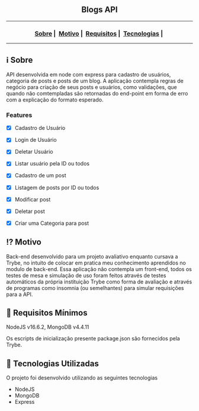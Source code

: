 <h2 align="center">Blogs API</h2>

___




<h3 align="center">
  <a href="#information_source-sobre">Sobre</a>&nbsp;|&nbsp;
  <a href="#interrobang-motivo">Motivo</a>&nbsp;|&nbsp;
  <a href="#seedling-requisitos-mínimos">Requisitos</a>&nbsp;|&nbsp;
  <a href="#rocket-tecnologias-utilizadas">Tecnologias</a>&nbsp;|&nbsp;
</h3>

___


## :information_source: Sobre

API desenvolvida em node com express para cadastro de usuários, categoria de posts e posts de um blog. A aplicação contempla regras de negócio para criação de seus posts e usuários, como validações, que quando não comtempladas são retornadas do end-point em forma de erro com a explicação do formato esperado.


### Features

- [x] Cadastro de Usuário
- [x] Login de Usuário
- [x] Deletar Usuário
- [x] Listar usuário pela ID ou todos

- [x] Cadastro de um post
- [x] Listagem de posts por ID ou todos
- [x] Modificar post
- [x] Deletar post

- [x] Criar uma Categoria para post

## :interrobang: Motivo

Back-end desenvolvido para um projeto avaliativo enquanto cursava a Trybe, no intuito de colocar em pratica meu conhecimento aprendidos no modulo de back-end. Essa aplicação não contempla um front-end, todos os testes de mesa e simulação de uso foram feitos através de testes automáticos da própria instituição Trybe como forma de avaliação e através de programas como insomnia (ou semelhantes) para simular requisições para a API.

## :seedling: Requisitos Mínimos

NodeJS v16.6.2, MongoDB v4.4.11

Os escripts de inicialização presente package.json são fornecidos pela Trybe.

## :rocket: Tecnologias Utilizadas 

O projeto foi desenvolvido utilizando as seguintes tecnologias 

- NodeJS
- MongoDB
- Express
